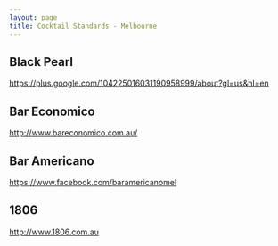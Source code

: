 ```yaml
---
layout: page
title: Cocktail Standards - Melbourne
---
```


## Black Pearl

https://plus.google.com/104225016031190958999/about?gl=us&hl=en

## Bar Economico

http://www.bareconomico.com.au/

## Bar Americano

https://www.facebook.com/baramericanomel

## 1806

http://www.1806.com.au


